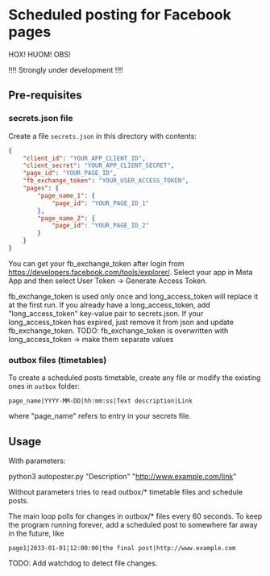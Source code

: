 # Scheduled posting for Facebook pages

HOX! HUOM! OBS!

!!!! Strongly under development !!!!

## Pre-requisites

### secrets.json file

Create a file `secrets.json` in this directory with contents:

```json
{
    "client_id": "YOUR_APP_CLIENT_ID",
    "client_secret": "YOUR_APP_CLIENT_SECRET",
    "page_id": "YOUR_PAGE_ID",
    "fb_exchange_token": "YOUR_USER_ACCESS_TOKEN",
    "pages": {
        "page_name_1": {
            "page_id": "YOUR_PAGE_ID_1"
        },
        "page_name_2": {
            "page_id": "YOUR_PAGE_ID_2"
        }
    }
}
```

You can get your fb_exchange_token after login from https://developers.facebook.com/tools/explorer/. Select your app in Meta App and then select User Token -> Generate Access Token.

fb_exchange_token is used only once and long_access_token will replace it at the first run.
If you already have a long_access_token, add "long_access_token" key-value pair to secrets.json.
If your long_access_token has expired, just remove it from json and update fb_exchange_token.
TODO: fb_exchange_token is overwritten with long_access_token -> make them separate values

### outbox files (timetables)

To create a scheduled posts timetable, create any file or modify the existing ones in `outbox` folder:

```
page_name|YYYY-MM-DD|hh:mm:ss|Text description|Link
```
where "page_name" refers to entry in your secrets file.

## Usage

With parameters:

python3 autoposter.py "Description" "http://www.example.com/link"

Without parameters tries to read outbox/* timetable files and schedule posts.

The main loop polls for changes in outbox/* files every 60 seconds. To keep the program running forever, add a scheduled post to somewhere far away in the future, like
```
page1|2033-01-01|12:00:00|the final post|http://www.example.com
```

TODO: Add watchdog to detect file changes.